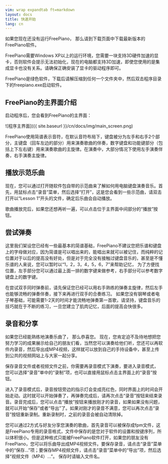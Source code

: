 ```yaml
---
vim: wrap expandtab ft=markdown
layout: docs
title: 快速开始
lang: cn
---
```


如果您现在还没有运行FreePiano， 那么请到下载页面中下载最新版本的FreePiano软件。

FreePiano需要Windows XP以上的运行环境，您需要一块支持3D硬件加速的显卡，否则软件会提示无法初始化，现在的电脑都支持3D加速，即使您使用的是集成显卡也没有关系。请确保正确安装了显卡的驱动程序即可。

FreePiano是绿色软件，下载后请解压缩到任何一个文件夹中，然后双击程序目录下的freepiano.exe启动软件。

## FreePiano的主界面介绍
启动程序后，您会看到FreePiano的主界面：

![程序主界面]({{ site.baseurl }}/cn/docs/img/main_screen.png)

FreePiano使用简谱表示音符，在默认音符布局下，键盘被分为左手和右手2个部分，主键盘（回车左边的部分）用来演奏歌曲的伴奏，数字键盘和功能键部分（包括上下左右键）用来演奏歌曲的主旋律。在演奏中，大部分情况下使用左手演奏伴奏，右手演奏主旋律。

## 播放示范乐曲
现在，您可以通过打开随软件包自带的示范曲来了解如何用电脑键盘演奏音乐。首先，用鼠标点击“录音”菜单，然后选择“打开”，这是您会看到一些示范曲，请双击打开以“Lesson 1”开头的文件，确定后乐曲会自动播放。

歌曲播放完后，如果您还想再听一遍，可以点击位于主界面中间部分的“播放”按钮。

## 尝试弹奏
这里我们架设您已经有一些最基本的简谱基础，FreePiano不建议您把乐谱和键盘上的字母做对应，因为简谱是可以唱出来的，能唱出来就可以被记住，而纯粹的记位置对于以后的提高没有好处，但是对于完全没有接触过键盘音乐的，甚至是不懂乐谱的人来说，您可以暂时以“1，2，3，4，5，6，7”来帮助记忆， 为了方便找位置，左手部分您可以通过最上面一排的数字键来做参考，右手部分可以参考数字键盘上的数字键。

在尝试双手同时弹奏前，请先保证您已经可以用右手熟练的弹奏主旋律，然后左手也能够流畅的弹奏伴奏，接下来再进行双手的合奏练习。 如果您没有钢琴或者电子琴基础，可能需要1-2天的时间才能流畅地弹奏第一首歌，请坚持，键盘音乐的技巧就在于不断的练习，一旦您建立了肌肉记忆，后面的提高会快很多。

## 录音和分享
如果您已经能熟练地演奏乐曲了， 那么恭喜您。 现在，您肯定迫不及待地想把您努力学习的成果展示给自己的朋友们看，当然您可以演奏给他们听，您还可以再软件内录音，然后导出成MP4视频，这样就可以放到自己的手持设备中，甚至上传到公共的视频网站上与大家一起分享。

保存录音文件或者视频文件之前，你需要再录音模式下演奏，要进入录音模式， 您可以选择“录音”单中的“录制”项，也可以直接用鼠标点击主界面上的“录音”按钮。

进入了录音模式后，录音按钮旁边的指示灯会变成亮红色，同时界面上的时间会开始走动。这时就可以开始弹奏了，再弹奏完成后，请再次点击“录音”按钮来结束录音。录音完成后，您可以点击“播放”按钮来播放刚才的录音，如果如果没有问题，就可以开始“保存”或者“导出”了。如果对刚才的录音不满意，您可以再次点击“录音”按钮重新录制。重新录制时，之前的录音会被自动清除掉。

您可以通过2方式与好友分享您演奏的歌曲，首先录音可以被保存成fpm文件，这是FreePiano专用的录音格式，文件中保存的是您对于软件的设置和按键序列，所以体积很小。但是这种格式只能被FreePiano软件打开，如果您的朋友没有FreePiano，您可以将乐曲导出成MP4视频文件。要保存录音，请点击“录音”菜单中的“保存...”项；要保存MP4视频文件，请点击“录音”菜单中的“导出”项，然后选择“视频文件（MP4）...”。 保存时请输入文件名。


